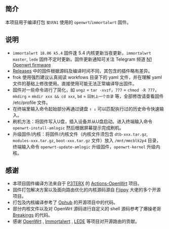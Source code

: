 ## 简介

本项目用于编译打包 `斐讯N1` 使用的 `openwrt`/`immortalwrt` 固件。

## 说明

- `immortalwrt 18.06 k5.4` 固件逢 5.4 内核更新当夜更新，`immortalwrt master`, `lede` 固件不定时更新。固件更新通知可关注 Telegram 频道 [N1 Openwrt firmware](https://t.me/zhenzhushan)
- [Releases](https://github.com/ffuqiangg/build_openwrt/releases) 中的固件根据源码及编译时间不同，其包含的插件略有差异。
- frok 使用强烈建议认真阅读 workfows 目录下的 yaml 文件，并在理解 yaml 文件的基础上修改使用。直接使用可能无法正常编译导出固件。
- 固件对一些命令进行了简化，如 `ungz` = `tar -xvzf`，`777` = `chmod -R 777`，`mkdirg` = `mkdir xxx && cd xxx`, `bd` = `回到上一个目录` 等，全部修改请查看固件 /etc/profile 文件。
- 在终端里输入命令起始部分再通过键盘 `↑ ↓` 可以匹配执行过的历史命令快速输入。
- 刷机方法：将固件写入U盘，插入设备并从U盘启动。进入终端输入命令 `openwrt-install-amlogic` 然后根据屏幕提示完成刷机。
- 升级固件/内核：将固件/内核文件（内核文件须包含 `dtb-xxx.tar.gz`, `modules-xxx.tar.gz`, `boot-xxx.tar.gz` 文件）放入 `/mnt/mmcblk2p4` 目录，终端输入命令 `openwrt-update-amlogic` 升级固件，`openwrt-kernel` 升级内核。

## 感谢

- 本项目固件编译方法来自于 [P3TERX](https://p3terx.com) 的 [Actions-OpenWrt](https://github.com/P3TERX/Actions-OpenWrt) 项目。
- 固件打包解决方案以及面向路由优化的内核源码源自 [Flippy](https://github.com/unifreq) 大佬的多个开源项目。
- 打包及内核编译参考了 [Ophub](https://github.com/ophub) 的开源项目中的代码。
- 部分内核文件以及对 OpenWrt 源码进行自定义的 shell 源码参考了爆操老哥 [Breakings](https://github.com/breakings) 的代码。
- 感谢 [OpenWrt](https://github.com/openwrt/openwrt) , [Immortalwrt](https://github.com/immortalwrt/immortalwrt) , [LEDE](https://github.com/coolsnowwolf/lede) 等项目对开源路由的贡献。
